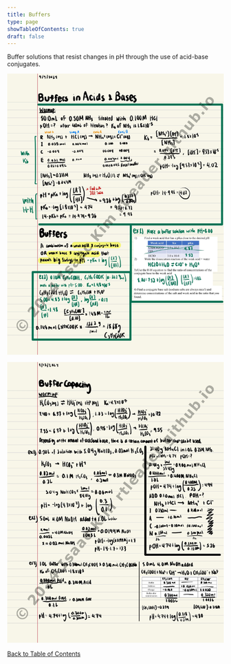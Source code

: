 ```yaml
---
title: Buffers
type: page
showTableOfContents: true
draft: false
---
```

Buffer solutions that resist changes in pH through the use of acid-base conjugates.

![](./marked_AP_Chemistry_Notes-40.jpg)

![](./marked_AP_Chemistry_Notes-41.jpg)

[Back to Table of Contents](../)